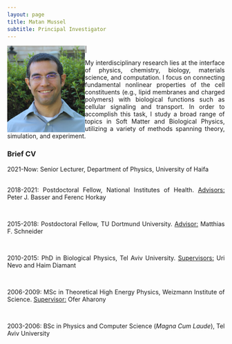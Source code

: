 ```yaml
---
layout: page
title: Matan Mussel
subtitle: Principal Investigator
---
```


<img align="left" src="/assets/img/MatanMussel.jpg" width='180'> |

<div style="text-align: justify">

My interdisciplinary research lies at the interface of physics, chemistry, biology, materials science, and computation. I focus on connecting fundamental nonlinear properties of the cell constituents (e.g., lipid membranes and charged polymers) with biological functions such as cellular signaling and transport. In order to accomplish this task, I study a broad range of topics in Soft Matter and Biological Physics, utilizing a variety of methods spanning theory, simulation, and experiment.

</div>

### Brief CV

<div style="text-align: justify">
2021-Now: Senior Lecturer, Department of Physics, University of Haifa <br />

<br />

2018-2021: Postdoctoral Fellow, National Institutes of Health. <u> Advisors:</u> Peter J. Basser and Ferenc Horkay<br />

<br />

2015-2018: Postdoctoral Fellow, TU Dortmund University. <u>Advisor:</u> Matthias F. Schneider<br />

<br />

2010-2015: PhD in Biological Physics, Tel Aviv University. <u>Supervisors:</u> Uri Nevo and Haim Diamant<br />

<br />

2006-2009: MSc in Theoretical High Energy Physics, Weizmann Institute of Science. <u>Supervisor:</u> Ofer Aharony<br />

<br />

2003-2006: BSc in Physics and Computer Science (<i>Magna Cum Laude</i>), Tel Aviv University <br />

</div>
